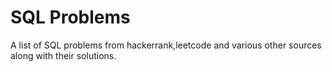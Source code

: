 # SQL Problems
A list of SQL problems from hackerrank,leetcode and various other sources along with their solutions.
